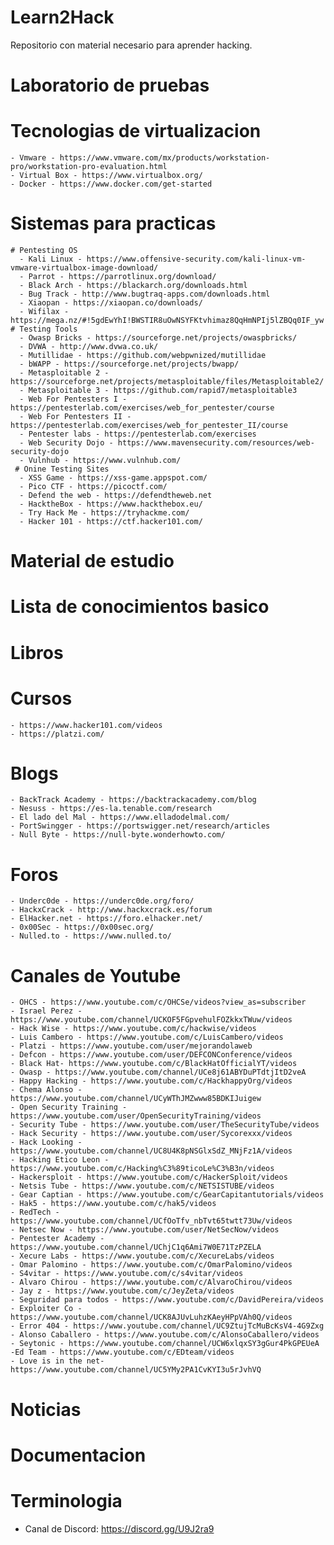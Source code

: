 # Learn2Hack
Repositorio con material necesario para aprender hacking.

# Laboratorio de pruebas
  # Tecnologias de virtualizacion
    - Vmware - https://www.vmware.com/mx/products/workstation-pro/workstation-pro-evaluation.html
    - Virtual Box - https://www.virtualbox.org/
    - Docker - https://www.docker.com/get-started
    
  # Sistemas para practicas
    # Pentesting OS
      - Kali Linux - https://www.offensive-security.com/kali-linux-vm-vmware-virtualbox-image-download/
      - Parrot - https://parrotlinux.org/download/
      - Black Arch - https://blackarch.org/downloads.html
      - Bug Track - http://www.bugtraq-apps.com/downloads.html
      - Xiaopan - https://xiaopan.co/downloads/
      - Wifilax - https://mega.nz/#!5gdEwYhI!BWSTIR8uOwNSYFKtvhimaz8QqHmNPIj5lZBQq0IF_yw
    # Testing Tools
      - Owasp Bricks - https://sourceforge.net/projects/owaspbricks/
      - DVWA - http://www.dvwa.co.uk/
      - Mutillidae - https://github.com/webpwnized/mutillidae
      - bWAPP - https://sourceforge.net/projects/bwapp/
      - Metasploitable 2 - https://sourceforge.net/projects/metasploitable/files/Metasploitable2/
      - Metasploitable 3 - https://github.com/rapid7/metasploitable3
      - Web For Pentesters I - https://pentesterlab.com/exercises/web_for_pentester/course
      - Web For Pentesters II - https://pentesterlab.com/exercises/web_for_pentester_II/course
      - Pentester labs - https://pentesterlab.com/exercises
      - Web Security Dojo - https://www.mavensecurity.com/resources/web-security-dojo
      - Vulnhub - https://www.vulnhub.com/
     # Onine Testing Sites
      - XSS Game - https://xss-game.appspot.com/
      - Pico CTF - https://picoctf.com/
      - Defend the web - https://defendtheweb.net
      - HacktheBox - https://www.hackthebox.eu/
      - Try Hack Me - https://tryhackme.com/
      - Hacker 101 - https://ctf.hacker101.com/
      
# Material de estudio
  # Lista de conocimientos basico
  # Libros
  # Cursos
    - https://www.hacker101.com/videos
    - https://platzi.com/
    
  # Blogs
    - BackTrack Academy - https://backtrackacademy.com/blog
    - Nesuss - https://es-la.tenable.com/research
    - El lado del Mal - https://www.elladodelmal.com/
    - PortSwingger - https://portswigger.net/research/articles
    - Null Byte - https://null-byte.wonderhowto.com/
  # Foros
    - Underc0de - https://underc0de.org/foro/
    - HackxCrack - http://www.hackxcrack.es/forum
    - ElHacker.net - https://foro.elhacker.net/
    - 0x00Sec - https://0x00sec.org/
    - Nulled.to - https://www.nulled.to/
  # Canales de Youtube
    - OHCS - https://www.youtube.com/c/OHCSe/videos?view_as=subscriber
    - Israel Perez - https://www.youtube.com/channel/UCKOF5FGpvehulFOZkkxTWuw/videos
    - Hack Wise - https://www.youtube.com/c/hackwise/videos
    - Luis Cambero - https://www.youtube.com/c/LuisCambero/videos
    - Platzi - https://www.youtube.com/user/mejorandolaweb
    - Defcon - https://www.youtube.com/user/DEFCONConference/videos
    - Black Hat- https://www.youtube.com/c/BlackHatOfficialYT/videos
    - Owasp - https://www.youtube.com/channel/UCe8j61ABYDuPTdtjItD2veA
    - Happy Hacking - https://www.youtube.com/c/HackhappyOrg/videos
    - Chema Alonso - https://www.youtube.com/channel/UCyWThJMZwww85BDKIJuigew
    - Open Security Training - https://www.youtube.com/user/OpenSecurityTraining/videos
    - Security Tube - https://www.youtube.com/user/TheSecurityTube/videos
    - Hack Security - https://www.youtube.com/user/Sycorexxx/videos 
    - Hack Looking - https://www.youtube.com/channel/UC8U4K8pNSGlxSdZ_MNjFz1A/videos
    - Hacking Etico Leon - https://www.youtube.com/c/Hacking%C3%89ticoLe%C3%B3n/videos
    - Hackersploit - https://www.youtube.com/c/HackerSploit/videos
    - Netsis Tube - https://www.youtube.com/c/NETSISTUBE/videos
    - Gear Captian - https://www.youtube.com/c/GearCapitantutorials/videos
    - Hak5 - https://www.youtube.com/c/hak5/videos
    - RedTech - https://www.youtube.com/channel/UCfOoTfv_nbTvt65twtt73Uw/videos
    - Netsec Now - https://www.youtube.com/user/NetSecNow/videos
    - Pentester Academy - https://www.youtube.com/channel/UChjC1q6Ami7W0E71TzPZELA
    - Xecure Labs - https://www.youtube.com/c/XecureLabs/videos
    - Omar Palomino - https://www.youtube.com/c/OmarPalomino/videos
    - S4vitar - https://www.youtube.com/c/s4vitar/videos
    - Alvaro Chirou - https://www.youtube.com/c/AlvaroChirou/videos
    - Jay z - https://www.youtube.com/c/JeyZeta/videos
    - Seguridad para todos - https://www.youtube.com/c/DavidPereira/videos
    - Exploiter Co - https://www.youtube.com/channel/UCK8AJUvLuhzKAeyHPpVAh0Q/videos
    - Error 404 - https://www.youtube.com/channel/UC9ZtujTcMuBcKsV4-4G9Zxg
    - Alonso Caballero - https://www.youtube.com/c/AlonsoCaballero/videos
    - Seytonic - https://www.youtube.com/channel/UCW6xlqxSY3gGur4PkGPEUeA
    -Ed Team - https://www.youtube.com/c/EDteam/videos
    - Love is in the net- https://www.youtube.com/channel/UC5YMy2PA1CvKYI3u5rJvhVQ
  # Noticias
    
  # Documentacion
  # Terminologia

- Canal de Discord: https://discord.gg/U9J2ra9
